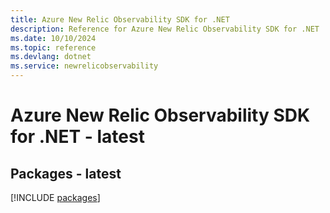 ```yaml
---
title: Azure New Relic Observability SDK for .NET
description: Reference for Azure New Relic Observability SDK for .NET
ms.date: 10/10/2024
ms.topic: reference
ms.devlang: dotnet
ms.service: newrelicobservability
---
```

# Azure New Relic Observability SDK for .NET - latest
## Packages - latest
[!INCLUDE [packages](new-relic-observability-index.md)]